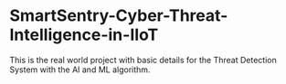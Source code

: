 # SmartSentry-Cyber-Threat-Intelligence-in-IIoT
This is the real world project with basic details for the Threat Detection System with the AI and ML algorithm.

